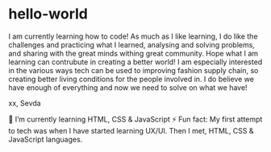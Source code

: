 # hello-world

I am currently learning how to code! As much as I like learning, I do like the challenges and practicing what I learned, analysing and solving problems, and sharing with the great minds withing great community. Hope what I am learning can contrubute in creating a better world! I am especially interested in the various ways tech can be used to improving fashion supply chain, so creating better living conditions for the people involved in. I do believe we have enough of everything and now we need to solve on what we have! 

xx, Sevda

🌱 I’m currently learning HTML, CSS & JavaScript
⚡ Fun fact: My first attempt to tech was when I have started learning UX/UI. Then I met, HTML, CSS & JavaScript languages.  


